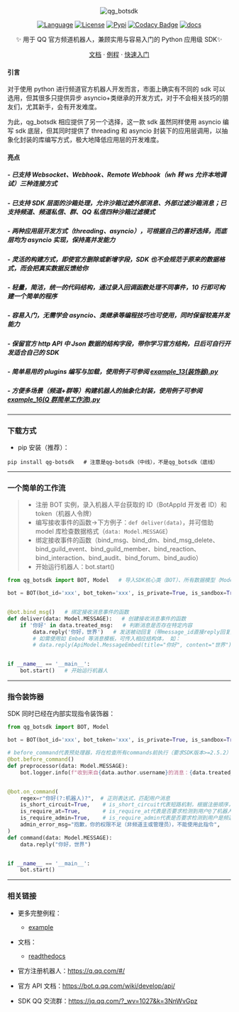 <div align="center">
    
![qg_botsdk](https://socialify.git.ci/GLGDLY/qg_botsdk/image?description=1&font=Source%20Code%20Pro&forks=1&issues=1&language=1&logo=https%3A%2F%2Fgithub.com%2Ftencent-connect%2Fbot-docs%2Fblob%2Fmain%2Fdocs%2F.vuepress%2Fpublic%2Ffavicon-64px.png%3Fraw%3Dtrue&name=1&owner=1&pattern=Floating%20Cogs&pulls=1&stargazers=1&theme=Light)

[![Language](https://img.shields.io/badge/language-python-green.svg?style=plastic)](https://www.python.org/)
[![License](https://img.shields.io/badge/license-MIT-orange.svg?style=plastic)](https://github.com/GLGDLY/qg_botsdk/blob/master/LICENSE)
[![Pypi](https://img.shields.io/pypi/dw/qg-botsdk?style=plastic&color=blue)](https://pypi.org/project/qg-botsdk/)
[![Codacy Badge](https://app.codacy.com/project/badge/Grade/f015549b3dba4602be2fe0f5d8b0a8d5)](https://app.codacy.com/gh/GLGDLY/qg_botsdk/dashboard?utm_source=gh&utm_medium=referral&utm_content=&utm_campaign=Badge_grade)
[![docs](https://readthedocs.org/projects/qg-botsdk/badge/?version=latest)](https://qg-botsdk.readthedocs.io/zh_CN/latest/)

✨ 用于 QQ 官方频道机器人，兼顾实用与容易入门的 Python 应用级 SDK✨

[文档](https://qg-botsdk.readthedocs.io/zh_CN/latest/)
·
[例程](https://github.com/GLGDLY/qg_botsdk/tree/master/example)
·
[快速入门](https://qg-botsdk.readthedocs.io/zh_CN/latest/quick_start)

</div>

#### 引言

对于使用 python 进行频道官方机器人开发而言，市面上确实有不同的 sdk 可以选用，但其很多只提供异步 asyncio+类继承的开发方式，对于不会相关技巧的朋友们，尤其新手，会有开发难度。

为此，qg_botsdk 相应提供了另一个选择，这一款 sdk 虽然同样使用 asyncio 编写 sdk 底层，但其同时提供了 threading 和 asyncio 封装下的应用层调用，以抽象化封装的库编写方式，极大地降低应用层的开发难度。

#### 亮点

##### - 已支持 Websocket、Webhook、Remote Webhook（wh 转 ws 允许本地调试）三种连接方式

##### - 已支持 SDK 层面的沙箱处理，允许沙箱过滤外部消息、外部过滤沙箱消息；已支持频道、频道私信、群、QQ 私信四种沙箱过滤模式

##### - 两种应用层开发方式（threading、asyncio），可根据自己的喜好选择，而底层均为 asyncio 实现，保持高并发能力

##### - 灵活的构建方式，即使官方删除或新增字段，SDK 也不会规范于原来的数据格式，而会把真实数据反馈给你

##### - 轻量，简洁，统一的代码结构，通过录入回调函数处理不同事件，10 行即可构建一个简单的程序

##### - 容易入门，无需学会 asyncio、类继承等编程技巧也可使用，同时保留较高并发能力

##### - 保留官方 http API 中 Json 数据的结构字段，带你学习官方结构，日后可自行开发适合自己的 SDK

##### - 简单易用的 plugins 编写与加载，使用例子可参阅 [example_13(装饰器).py](<./example/example_13(%E8%A3%85%E9%A5%B0%E5%99%A8).py>)

##### - 方便多场景（频道+群等）构建机器人的抽象化封装，使用例子可参阅 [example_16(Q 群简单工作流).py](<./example/example_16(Q%E7%BE%A4%E7%AE%80%E5%8D%95%E5%B7%A5%E4%BD%9C%E6%B5%81).py>)

---

### 下载方式

- pip 安装（推荐）：

```shell bash
pip install qg-botsdk   # 注意是qg-botsdk（中线），不是qg_botsdk（底线）
```

---

### 一个简单的工作流

> - 注册 BOT 实例，录入机器人平台获取的 ID（BotAppId 开发者 ID）和 token（机器人令牌）
> - 编写接收事件的函数->下方例子：`def deliver(data)`，并可借助 model 库检查数据格式（`data: Model.MESSAGE`）
> - 绑定接收事件的函数（bind_msg、bind_dm、bind_msg_delete、bind_guild_event、bind_guild_member、bind_reaction、bind_interaction、bind_audit、bind_forum、bind_audio）
> - 开始运行机器人：bot.start()

```python
from qg_botsdk import BOT, Model   # 导入SDK核心类（BOT）、所有数据模型（Model）

bot = BOT(bot_id='xxx', bot_token='xxx', is_private=True, is_sandbox=True)   # 实例化SDK核心类


@bot.bind_msg()   # 绑定接收消息事件的函数
def deliver(data: Model.MESSAGE):   # 创建接收消息事件的函数
    if '你好' in data.treated_msg:   # 判断消息是否存在特定内容
        data.reply('你好，世界')   # 发送被动回复（带message_id直接reply回复）
        # 如需使用如 Embed 等消息模板，可传入相应结构体， 如：
        # data.reply(ApiModel.MessageEmbed(title="你好", content="世界"))


if __name__ == '__main__':
    bot.start()   # 开始运行机器人
```

---

### 指令装饰器

SDK 同时已经在内部实现指令装饰器：

```python
from qg_botsdk import BOT, Model

bot = BOT(bot_id='xxx', bot_token='xxx', is_private=True, is_sandbox=True)

# before_command代表预处理器，将在检查所有commands前执行（要求SDK版本>=2.5.2）
@bot.before_command()
def preprocessor(data: Model.MESSAGE):
    bot.logger.info(f"收到来自{data.author.username}的消息：{data.treated_msg}")


@bot.on_command(
    regex=r"你好(?:机器人)?",  # 正则表达式，匹配用户消息
    is_short_circuit=True,    # is_short_circuit代表短路机制，根据注册顺序，匹配到即停止匹配，但不影响bind_msg()
    is_require_at=True,       # is_require_at代表是否要求检测到用户@了机器人才可触发指令
    is_require_admin=True,    # is_require_admin代表是否要求检测到用户是频道主或频道管理才可触发指令
    admin_error_msg="抱歉，你的权限不足（非频道主或管理员），不能使用此指令",
)
def command(data: Model.MESSAGE):
    data.reply("你好，世界")


if __name__ == '__main__':
    bot.start()
```

---

### 相关链接

- 更多完整例程：

  - [example](https://github.com/GLGDLY/qg_botsdk/tree/master/example)

- 文档：

  - [readthedocs](https://qg-botsdk.readthedocs.io/zh_CN/latest/)

- 官方注册机器人：<https://q.qq.com/#/>

- 官方 API 文档：<https://bot.q.qq.com/wiki/develop/api/>

- SDK QQ 交流群：<https://jq.qq.com/?_wv=1027&k=3NnWvGpz>

